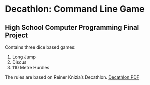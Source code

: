 # Decathlon: Command Line Game
## High School Computer Programming Final Project

Contains three dice based games:
1. Long Jump
2. Discus
3. 110 Metre Hurdles

The rules are based on Reiner Knizia’s Decathlon.
[Decathlon PDF](https://knizia.de/wp-content/uploads/reiner/pdfs/Knizia-Website-Decathlon.pdf)